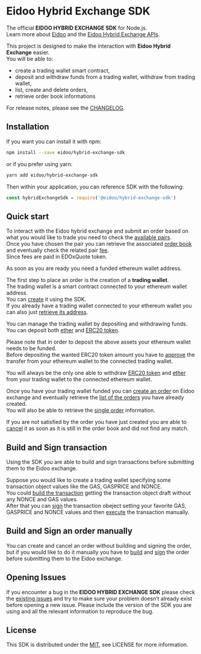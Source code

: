 # Eidoo Hybrid Exchange SDK


The official **EIDOO HYBRID EXCHANGE SDK** for Node.js.<br>
Learn more about [Eidoo](https://eidoo.io/hybrid-crypto-exchange/) and the [Eidoo Hybrid Exchange APIs](https://docs.api.eidoo.io/).

This project is designed to make the interaction with **Eidoo Hybrid Exchange** easier.<br>
You will be able to:
  - create a trading wallet smart contract,
  - deposit and withdraw funds from a trading wallet,  withdraw from trading wallet,
  - list, create and delete orders,
  - retrieve order book informations

For release notes, please see the [CHANGELOG](./CHANGELOG.md).


## Installation
If you want you can install it with npm:

```bash
npm install --save eidoo/hybrid-exchange-sdk
 ```

or if you prefer using yarn:

```bash
yarn add eidoo/hybrid-exchange-sdk
 ```

Then within your application, you can reference SDK with the following:

```javascript
const hybridExchangeSdk = require('@eidoo/hybrid-exchange-sdk')
```

## Quick start
To interact with the Eidoo hybrid exchange and submit an order based on what you would like to trade you need to check the [available pairs](./examples/lib/pair/listPair.js).<br>
Once you have chosen the pair you can retrieve the associated [order book](./examples/lib/pair/getOrderBook.js) and eventually check the related pair [fee](./examples/lib/pair/getOrderBook.js).<br> Since fees are paid in EDOxQuote token.

As soon as you are ready you need a funded ethereum wallet address.

The first step to place an order is the creation of a **trading wallet**.<br>
The trading wallet is a smart contract connected to your ethereum wallet address.<br>
You can [create](./examples/lib/tradingWallet/createWallet/createWallet.js) it using the SDK.<br>
If you already have a trading wallet connected to your ethereum wallet you can also just [retrieve its address](./examples/lib/tradingWallet/getAddress/getAddress.js).

You can manage the trading wallet by depositing and withdrawing funds.
You can deposit both [ether](./examples/lib/tradingWallet/depositEth/depositEther.js) and [ERC20 token](./examples/lib/tradingWallet/depositToken/depositToken.js).

Please note that in order to deposit the above assets your ethereum wallet needs to be funded.<br>
Before depositing the wanted ERC20 token amount you have to [approve](./examples/lib/tradingWallet/approve/approve.js) the transfer from your ethereum wallet to the connected trading wallet.

You will always be the only one able to withdraw [ERC20 token](./examples/lib/tradingWallet/withdraw/withdraw.js) and [ether](./examples/lib/tradingWallet/withdraw/withdraw.js) from your trading wallet to the connected ethereum wallet.

Once you have your trading wallet funded you can [create an order](./examples/lib/orders/createOrder.js) on Eidoo exchange and eventually retrieve the [list of the orders](./examples/lib/orders/listOrders.js) you have already created.<br>
You will also be able to retrieve the [single order](./examples/lib/orders/getOrder.js) information.

If you are not satisfied by the order you have just created you are able to [cancel](./examples/lib/orders/cancelOrder.js) it as soon as it is still in the order book and did not find any match.

## Build and Sign transaction
Using the SDK you are able to build and sign transactions before submitting them to the Eidoo exchange.

Suppose you would like to create a trading wallet specifying some transaction object values like the GAS, GASPRICE and NONCE.<br>
You could [build the transaction](./examples/lib/tradingWallet/createWallet/buildCreateWallet.js) getting the transaction object draft without any NONCE and GAS values.<br>
After that you can [sign](./examples/lib/tradingWallet/createWallet/signCreateWallet.js) the transaction obeject setting your favorite GAS, GASPRICE and NONCE values and then [execute](./examples/lib/tradingWallet/createWallet/executeCreateWallet.js) the transaction manually.

## Build and Sign an order manually
You can create and cancel an order without building and signing the order, but if you would like to do it manually you have to [build](./examples/lib/orders/buildOrderCreate.js) and [sign](./examples/lib/orders/signOrderCreate.js) the order before submitting them to the Eidoo exchange.

## Opening Issues
If you encounter a bug in the **EIDOO HYBRID EXCHANGE SDK** please check the [existing issues](https://github.com/eidoo/hybrid-exchange-sdk/issues) and try to make sure your problem doesn’t already exist before opening a new issue. Please include the version of the SDK you are using and all the relevant information to reproduce the bug.


## License
This SDK is distributed under the
[MIT](./LICENSE),
see LICENSE for more information.